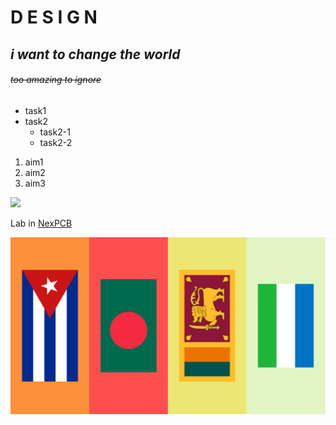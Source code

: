 # **D E S I G N**
## *i want to change the world*
###### ~~too amazing to ignore~~ 
* task1
* task2
   * task2-1
   * task2-2

1. aim1
2. aim2
3. aim3
   
![](https://gitlab.com/picbed/bed/uploads/75985eac80cb11269120d0283ce6a8a5/logo.png)

Lab in [NexPCB](https://nexpcb.com)

![](img1/26.jpg)
